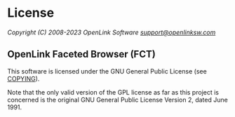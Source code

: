 # License
*Copyright (C) 2008-2023 OpenLink Software <support@openlinksw.com>*

## OpenLink Faceted Browser (FCT)

This software is licensed under the GNU General Public License (see
[COPYING](COPYING.md)).

Note that the only valid version of the GPL license as far as this project
is concerned is the original GNU General Public License Version 2, dated
June 1991.
